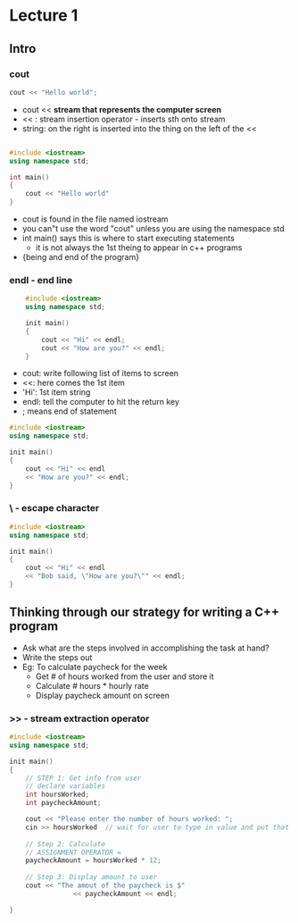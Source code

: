 # Lecture 1

## Intro

### cout

```c++
cout << "Hello world";
```

* cout << **stream that represents the computer screen**
* << : stream insertion operator - inserts sth onto stream
* string: on the right is inserted into the thing on the left of the <<

```c++ 
```


```c++ 
#include <iostream>
using namespace std;

int main()
{
	cout << "Hello world"
}
```

* cout is found in the file named iostream
* you can"t use the word "cout" unless you are using the namespace std
* int main() says this is where to start executing statements
	* it is not always the 1st theing to appear in c++ programs
* {being and end of the program}


### endl  - end line
```c++
	#include <iostream>
	using namespace std;

	init main() 
	{
		cout << "Hi" << endl;
		cout << "How are you?" << endl;
	}
```


* cout: write following list of items to screen
* <<: here comes the 1st item
* 'Hi': 1st item string
* endl: tell the computer to hit the return key
* ; means end of statement

```c++
#include <iostream>
using namespace std;

init main() 
{
	cout << "Hi" << endl 
	<< "How are you?" << endl;
}
```

### \ - escape character
```c++
#include <iostream>
using namespace std;

init main() 
{
	cout << "Hi" << endl 
	<< "Bob said, \"How are you?\"" << endl;
}
```

## Thinking through our strategy for writing a C++ program

* Ask what are the steps involved in accomplishing the task at hand? 
* Write the steps out
* Eg: To calculate paycheck for the week
	* Get # of hours worked from the user and store it
	* Calculate # hours * hourly rate
	* Display paycheck amount on screen



### >>  - stream extraction operator
```c++
#include <iostream>
using namespace std;

init main() 
{
	// STEP 1: Get info from user
	// declare variables 
	int hoursWorked;
	int paycheckAmount;

	cout << "Please enter the number of hours worked: ";
	cin >> hoursWorked  // wait for user to type in value and put that value into the variable hoursWorked
	
	// Step 2: Calculate
	// ASSIGNMENT OPERATOR = 
	paycheckAmount = hoursWorked * 12;
	
	// Step 3: Display amount to user
	cout << "The amout of the paycheck is $"
				<< paycheckAmount << endl;

}

```

